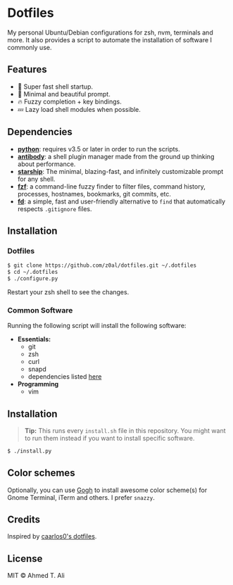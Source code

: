 # Dotfiles

My personal Ubuntu/Debian configurations for zsh, nvm, terminals and more. It also provides a script to automate the installation of software I commonly use.

## Features

- 🚀 Super fast shell startup.
- 💅 Minimal and beautiful prompt.
- 🔥 Fuzzy completion + key bindings.
- 💤 Lazy load shell modules when possible.

## Dependencies

- [**python**][python]: requires v3.5 or later in order to run the scripts.
- [**antibody**][antibody]: a shell plugin manager made from the ground up thinking about performance.
- [**starship**][starship]: The minimal, blazing-fast, and infinitely customizable prompt for any shell.
- [**fzf**][fzf]: a command-line fuzzy finder to filter files, command history, processes, hostnames, bookmarks, git commits, etc.
- [**fd**][fd]: a simple, fast and user-friendly alternative to `find` that automatically respects `.gitignore` files.

## Installation

### Dotfiles

```sh
$ git clone https://github.com/z0al/dotfiles.git ~/.dotfiles
$ cd ~/.dotfiles
$ ./configure.py
```

Restart your zsh shell to see the changes.

### Common Software

Running the following script will install the following software:

- **Essentials:**
  - git
  - zsh
  - curl
  - snapd
  - dependencies listed [here](#dependencies)
- **Programming**
  - vim
## Installation

> **Tip:** This runs every `install.sh` file in this repository. You might want to run them instead if you want to install specific software.

```sh
$ ./install.py
```

## Color schemes

Optionally, you can use [Gogh][gogh] to install awesome color scheme(s) for Gnome Terminal, iTerm and others. I prefer `snazzy`.

## Credits

Inspired by [caarlos0's dotfiles](https://github.com/caarlos0/dotfiles).

## License

MIT © Ahmed T. Ali

[antibody]: https://getantibody.github.io
[starship]: https://starship.rs/
[fzf]: https://github.com/junegunn/fzf
[fd]: https://github.com/sharkdp/fd
[gogh]: https://mayccoll.github.io/Gogh/
[python]: http://python.org/
